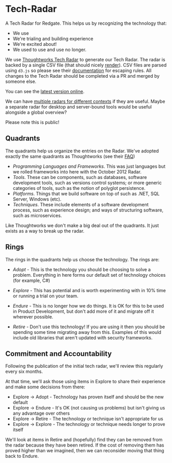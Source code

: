 # Tech-Radar

A Tech Radar for Redgate. This helps us by recognizing the technology that:
* We use
* We're trialing and building experience
* We're excited about!
* We used to use and use no longer.

We use [Thoughtworks Tech Radar](https://radar.thoughtworks.com/) to generate our Tech Radar. The radar is backed by a single CSV file (that should nicely [render](https://help.github.com/articles/rendering-csv-and-tsv-data/)). CSV files are parsed using `d3.js` so please see their [documentation](https://d3-wiki.readthedocs.io/zh_CN/master/CSV/) for escaping rules. All changes to the Tech Radar should be completed via a PR and merged by someone else.

You can see the [latest version online](https://radar.thoughtworks.com/?sheetId=https%3A%2F%2Fraw.githubusercontent.com%2Fred-gate%2FTech-Radar%2Fmaster%2Fradar.csv).

We can have [multiple radars for different contexts](https://radar.thoughtworks.com/?sheetId=https%3A%2F%2Fraw.githubusercontent.com%2Fred-gate%2FTech-Radar%2Fmaster%2Fsmaller-context.csv) if they are useful. Maybe a separate radar for desktop and server-bound tools would be useful alongside a global overview?

Please note this is public!

## Quadrants

The quadrants help us organize the entries on the Radar. We've adopted exactly the same quadrants as Thoughtworks (see their [FAQ](https://www.thoughtworks.com/radar/faq))

* *Programming Languages and Frameworks*. This was just languages but we rolled frameworks into here with the October 2012 Radar.
* *Tools*. These can be components, such as databases, software development tools, such as versions control systems; or more generic categories of tools, such as the notion of polyglot persistence.
* *Platforms*. Things that we build software on top of such as .NET, SQL Server, Windows (etc).
* *Techniques*. These include elements of a software development process, such as experience design; and ways of structuring software, such as microservices.

Like Thoughtworks we don't make a big deal out of the quadrants. It just exists as a way to break up the radar.

## Rings

The rings in the quadrants help us choose the technology. The rings are:

* *Adopt* - This is the technology you should be choosing to solve a problem. Everything in here forms our default set of technology choices (for example, C#)

* *Explore* - This has potential and is worth experimenting with in 10% time or running a trial on your team.

* *Endure* - This is no longer how we do things. It is OK for this to be used in Product Development, but don't add more of it and migrate off it wherever possible.

* *Retire* - Don't use this technology! If you are using it then you should be spending some time migrating away from this. Examples of this would include old libraries that aren't updated with security frameworks.

## Commitment and Accountability

Following the publication of the initial tech radar, we'll review this regularly every six months.

At that time, we'll ask those using items in Explore to share their experience and make some decisions from there:
* Explore -> Adopt - Technology has proven itself and should be the new default
* Explore -> Endure - It's OK (not causing us problems) but isn't giving us any advantage over others
* Explore -> Retire - The technology or technique isn't appropriate for us
* Explore -> Explore - The technology or technique needs longer to prove itself

We'll look at items in Retire and (hopefully) find they can be removed from the radar because they have been retired. If the cost of removing them has proved higher than we imagined, then we can reconsider moving that thing back to Endure.
